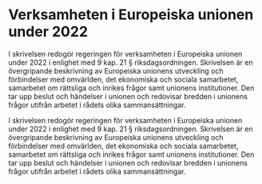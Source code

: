 # Verksamheten i Europeiska unionen under 2022

I skrivelsen redogör regeringen för verksamheten i Europeiska unionen under 2022 i enlighet med 9 kap. 21 § riksdagsordningen. Skrivelsen är en övergripande beskrivning av Europeiska unionens utveckling och förbindelser med omvärlden, det ekonomiska och sociala samarbetet, samarbetet om rättsliga och inrikes frågor samt unionens institutioner. Den tar upp beslut och händelser i unionen och redovisar bredden i unionens frågor utifrån arbetet i rådets olika sammansättningar.

I skrivelsen redogör regeringen för verksamheten i Europeiska unionen under 2022 i enlighet med 9 kap. 21 § riksdagsordningen. Skrivelsen är en övergripande beskrivning av Europeiska unionens utveckling och förbindelser med omvärlden, det ekonomiska och sociala samarbetet, samarbetet om rättsliga och inrikes frågor samt unionens institutioner. Den tar upp beslut och händelser i unionen och redovisar bredden i unionens frågor utifrån arbetet i rådets olika sammansättningar.
